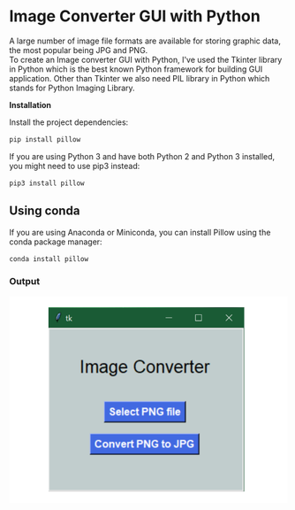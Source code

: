 # Image Converter GUI with Python

A large number of image file formats are available for storing graphic data, the most popular being JPG and PNG.<br>
To create an Image converter GUI with Python, I've used the Tkinter library in Python which is the best known Python framework for building GUI application. Other than Tkinter we also need PIL library in Python which stands for Python Imaging Library.<br>

**Installation**

Install the project dependencies:

```bash
pip install pillow
```

If you are using Python 3 and have both Python 2 and Python 3 installed, you might need to use pip3 instead:

```bash
pip3 install pillow
```

<h2>Using conda</h2>

If you are using Anaconda or Miniconda, you can install Pillow using the conda package manager:

```bash
conda install pillow
```

### Output

![output](output.png)